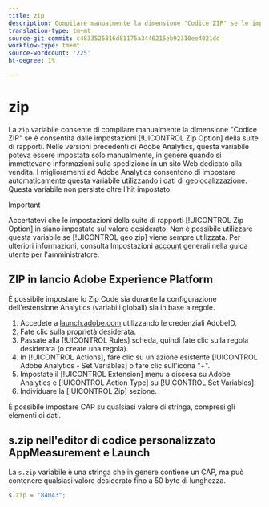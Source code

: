```yaml
---
title: zip
description: Compilare manualmente la dimensione "Codice ZIP" se le impostazioni della suite di rapporti lo consentono.
translation-type: tm+mt
source-git-commit: c4833525816d81175a3446215eb92310ee4021dd
workflow-type: tm+mt
source-wordcount: '225'
ht-degree: 1%

---
```



# zip

La `zip` variabile consente di compilare manualmente la dimensione &quot;Codice ZIP&quot; se è consentita dalle impostazioni [!UICONTROL Zip Option] della suite di rapporti. Nelle versioni precedenti di Adobe  Analytics, questa variabile poteva essere impostata solo manualmente, in genere quando si immettevano informazioni sulla spedizione in un sito Web dedicato alla vendita. I miglioramenti ad Adobe  Analytics consentono di impostare automaticamente questa variabile utilizzando i dati di geolocalizzazione. Questa variabile non persiste oltre l’hit impostato.

>[!IMPORTANT]
>
>Accertatevi che le impostazioni della suite di rapporti [!UICONTROL Zip Option] in siano impostate sul valore desiderato. Non è possibile utilizzare questa variabile se [!UICONTROL geo zip] viene sempre utilizzata. Per ulteriori informazioni, consulta Impostazioni [account](/help/admin/admin/general-acct-settings-admin.md) generali nella guida utente per l&#39;amministratore.

## ZIP in  lancio Adobe Experience Platform

È possibile impostare lo Zip Code sia durante la configurazione dell&#39;estensione  Analytics (variabili globali) sia in base a regole.

1. Accedete a [launch.adobe.com](https://launch.adobe.com) utilizzando le credenziali AdobeID.
2. Fate clic sulla proprietà desiderata.
3. Passate alla [!UICONTROL Rules] scheda, quindi fate clic sulla regola desiderata (o create una regola).
4. In [!UICONTROL Actions], fare clic su un&#39;azione esistente [!UICONTROL Adobe Analytics - Set Variables] o fare clic sull&#39;icona &quot;+&quot;.
5. Impostate il [!UICONTROL Extension] menu a discesa su Adobe  Analytics e [!UICONTROL Action Type] su [!UICONTROL Set Variables].
6. Individuare la [!UICONTROL Zip] sezione.

È possibile impostare CAP su qualsiasi valore di stringa, compresi gli elementi di dati.

## s.zip nell&#39;editor di codice personalizzato AppMeasurement e Launch

La `s.zip` variabile è una stringa che in genere contiene un CAP, ma può contenere qualsiasi valore desiderato fino a 50 byte di lunghezza.

```js
s.zip = "84043";
```
